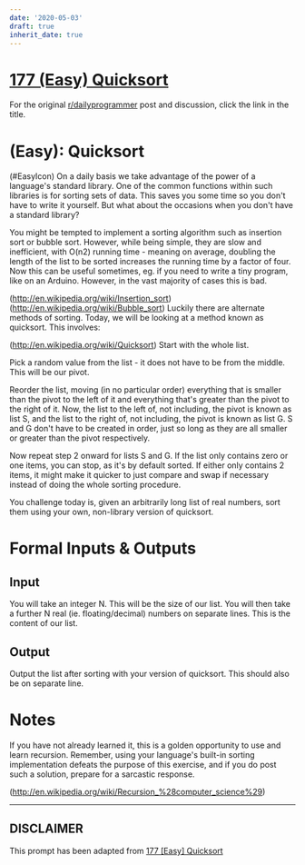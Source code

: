 ```yaml
---
date: '2020-05-03'
draft: true
inherit_date: true
---
```


# [177 (Easy) Quicksort](https://www.reddit.com/r/dailyprogrammer/comments/2ejl4x/8252014_challenge_177_easy_quicksort/)

For the original [r/dailyprogrammer](https://www.reddit.com/r/dailyprogrammer/) post and discussion, click the link in the title.

#  (Easy): Quicksort
(#EasyIcon)
On a daily basis we take advantage of the power of a language's standard library. One of the common functions within such libraries is for sorting sets of data. This saves you some time so you don't have to write it yourself. But what about the occasions when you don't have a standard library?

You might be tempted to implement a sorting algorithm such as insertion sort or bubble sort. However, while being simple, they are slow and inefficient, with O(n2) running time - meaning on average, doubling the length of the list to be sorted increases the running time by a factor of four. Now this can be useful sometimes, eg. if you need to write a tiny program, like on an Arduino. However, in the vast majority of cases this is bad.

(http://en.wikipedia.org/wiki/Insertion_sort)
(http://en.wikipedia.org/wiki/Bubble_sort)
Luckily there are alternate methods of sorting. Today, we will be looking at a method known as quicksort. This involves:

(http://en.wikipedia.org/wiki/Quicksort)
Start with the whole list.

Pick a random value from the list - it does not have to be from the middle. This will be our pivot.

Reorder the list, moving (in no particular order) everything that is smaller than the pivot to the left of it and everything that's greater than the pivot to the right of it.
Now, the list to the left of, not including, the pivot is known as list S, and the list to the right of, not including, the pivot is known as list G.
S and G don't have to be created in order, just so long as they are all smaller or greater than the pivot respectively.

Now repeat step 2 onward for lists S and G. If the list only contains zero or one items, you can stop, as it's by default sorted. If either only contains 2 items, it might make it quicker to just compare and swap if necessary instead of doing the whole sorting procedure.

You challenge today is, given an arbitrarily long list of real numbers, sort them using your own, non-library version of quicksort.

# Formal Inputs & Outputs
## Input
You will take an integer N. This will be the size of our list. You will then take a further N real (ie. floating/decimal) numbers on separate lines. This is the content of our list.

## Output
Output the list after sorting with your version of quicksort. This should also be on separate line.

# Notes
If you have not already learned it, this is a golden opportunity to use and learn recursion. Remember, using your language's built-in sorting implementation defeats the purpose of this exercise, and if you do post such a solution, prepare for a sarcastic response.

(http://en.wikipedia.org/wiki/Recursion_%28computer_science%29)

----
## **DISCLAIMER**
This prompt has been adapted from [177 [Easy] Quicksort](https://www.reddit.com/r/dailyprogrammer/comments/2ejl4x/8252014_challenge_177_easy_quicksort/
)
